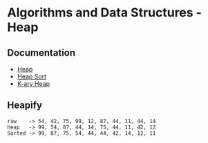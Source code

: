 # Algorithms and Data Structures - Heap

## Documentation
- [Heap](https://www.cs.usfca.edu/~galles/visualization/Heap.html)
- [Heap Sort](https://www.cs.usfca.edu/~galles/visualization/HeapSort.html)
- [K-ary Heap](https://www.geeksforgeeks.org/k-ary-heap/)


## Heapify
```
raw    -> 54, 42, 75, 99, 12, 87, 44, 11, 44, 14
heap   -> 99, 54, 87, 44, 14, 75, 44, 11, 42, 12
Sorted -> 99, 87, 75, 54, 44, 44, 42, 14, 12, 11
```